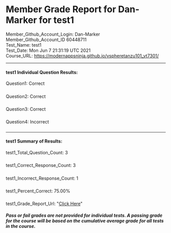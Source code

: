 # Member Grade Report for Dan-Marker for test1  
   
Member_Github_Account_Login: Dan-Marker  
Member_Github_Account_ID 60448711  
Test_Name: test1  
Test_Date: Mon Jun  7 21:31:19 UTC 2021  
Course_URL: https://modernappsninja.github.io/vspheretanzu101_vt7301/  
   
---  
#### test1 Individual Question Results:  
Question1: Correct  
#####  
Question2: Correct  
#####  
Question3: Correct  
#####  
Question4: Incorrect  
#####  
---  
#### test1 Summary of Results:  
test1_Total_Question_Count: 3  
#####  
test1_Correct_Response_Count: 3  
#####  
test1_Incorrect_Response_Count: 1  
#####  
test1_Percent_Correct: 75.00%  
#####  
test1_Grade_Report_Url: "[Click Here](https://github.com/modernappsninjas/Dan-Marker/blob/main/static/userdata/courses/vspheretanzu101_vt7301/grade_report.pr787.test1.md)"
##### Pass or fail grades are not provided for individual tests. A passing grade for the course will be based on the cumulative average grade for all tests in the course.  
